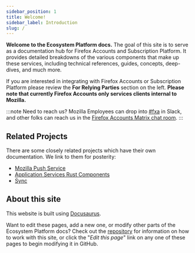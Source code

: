```yaml
---
sidebar_position: 1
title: Welcome!
sidebar_label: Introduction
slug: /
---
```


**Welcome to the Ecosystem Platform docs.** The goal of this site is to serve as a documentation hub for Firefox Accounts and Subscription Platform. It provides detailed breakdowns of the various components that make up these services, including technical references, guides, concepts, deep-dives, and much more.

If you are interested in integrating with Firefox Accounts or Subscription Platform please review the **For Relying Parties** section on the left.  **Please note that currently Firefox Accounts only services clients internal to Mozilla.**

:::note
Need to reach us? Mozilla Employees can drop into [#fxa](https://mozilla.slack.com/archives/C4D36CAJW) in Slack, and other folks can reach us in the [Firefox Accounts Matrix chat room](https://chat.mozilla.org/#/room/#fxa:mozilla.org).
:::

## Related Projects

There are some closely related projects which have their own documentation.  We link to them for posterity:

* [Mozilla Push Service](https://mozilla-push-service.readthedocs.io/en/latest/)
* [Application Services Rust Components](https://mozilla.github.io/application-services/book/index.html)
* [Sync](https://mozilla-services.readthedocs.io/en/latest/)

## About this site

This website is built using [Docusaurus](https://docusaurus.io/).

Want to edit these pages, add a new one, or modify other parts of the Ecosystem Platform docs? Check out the [repository](https://github.com/mozilla/ecosystem-platform) for information on how to work with this site, or click the "*Edit this page*" link on any one of these pages to begin modifying it in GitHub.
